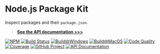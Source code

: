 # Node.js Package Kit

Inspect packages and their `package.json`.

> **[See the API documentation >>>][API documentation]**

[![NPM][npm-image]][npm-url]
[![Build Status][build-status-img]][build-status-link]
[![Build@Windows][build-windows-img]][build-windows-link]
[![Build@MacOS][build-macos-img]][build-macos-link]
[![Code Quality][quality-img]][quality-link]
[![Coverage][coverage-img]][coverage-link]
[![GitHub Project][github-image]][github-url]
[![API Documentation][api-docs-image]][API documentation]

[npm-image]: https://img.shields.io/npm/v/@run-z/npk.svg?logo=npm
[npm-url]: https://www.npmjs.com/package/@run-z/npk
[build-status-img]: https://github.com/run-z/npk/workflows/Build/badge.svg
[build-windows-img]: https://github.com/run-z/npk/workflows/Build@Windows/badge.svg
[build-macos-img]: https://github.com/run-z/npk/workflows/Build@MacOS/badge.svg
[build-status-link]: https://github.com/run-z/npk/actions?query=workflow:Build
[build-windows-link]: https://github.com/run-z/npk/actions?query=workflow:Build@Windows
[build-macos-link]: https://github.com/run-z/npk/actions?query=workflow:Build@MacOS
[quality-img]: https://app.codacy.com/project/badge/Grade/f0e49531a6184a419b8b8c446376fd4c
[quality-link]: https://www.codacy.com/gh/run-z/npk/dashboard?utm_source=github.com&utm_medium=referral&utm_content=run-z/npk&utm_campaign=Badge_Grade
[coverage-img]: https://app.codacy.com/project/badge/Coverage/f0e49531a6184a419b8b8c446376fd4c
[coverage-link]: https://www.codacy.com/gh/run-z/npk/dashboard?utm_source=github.com&utm_medium=referral&utm_content=run-z/npk&utm_campaign=Badge_Coverage
[github-image]: https://img.shields.io/static/v1?logo=github&label=GitHub&message=project&color=informational
[github-url]: https://github.com/run-z/npk
[api-docs-image]: https://img.shields.io/static/v1?logo=typescript&label=API&message=docs&color=informational
[API documentation]: https://run-z.github.io/npk/
